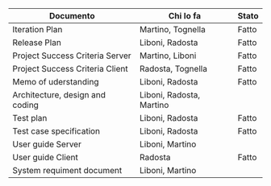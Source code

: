 | Documento | Chi lo fa | Stato |
| --- | --- | --- |
| Iteration Plan | Martino, Tognella | Fatto |
| Release Plan | Liboni, Radosta | Fatto |
| Project Success Criteria Server | Martino, Liboni | Fatto |
| Project Success Criteria Client | Radosta, Tognella | Fatto |
| Memo of uderstanding | Liboni, Radosta | Fatto |
| Architecture, design and coding | Liboni, Radosta, Martino ||
| Test plan | Liboni, Radosta  |Fatto |
| Test case specification | Liboni, Radosta | Fatto |
| User guide Server | Liboni, Martino ||
| User guide Client | Radosta | Fatto |
| System requiment document | Liboni, Martino ||
